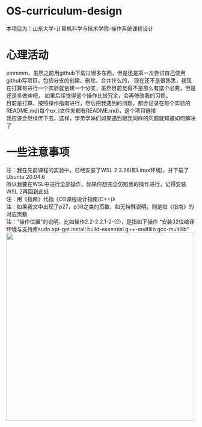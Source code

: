 # OS-curriculum-design
本项目为：山东大学-计算机科学与技术学院-操作系统课程设计
# 心理活动
emmmm，虽然之前用github下载过很多东西，但是还是第一次尝试自己使用github写项目，包括分支的创建、删除、合并什么的，
现在还不是很熟悉，我现在打算每进行一个实验就创建一个分支，虽然目前觉得不是那么有这个必要，但是还是多做些吧，
如果后续觉得这个操作比较冗余，会再修改我的习惯。  
目前是打算，按照操作指南进行，然后把我遇到的问题，都会记录在每个实验的README.md(每个ex_i文件夹都有README.md)，这个项目链接  
我应该会继续传下去，这样，学弟学妹们如果遇到跟我同样的问题就知道如何解决了  
# 一些注意事项
注：我在先前课程的实验中，已经安装了WSL 2.3.26(即Linux环境)，并下载了Ubuntu 20.04.6  
所以我要在WSL中进行全部操作，如果你想完全仿照我的操作进行，记得安装WSL 2再回到此处  
注：用《指南》代指《OS课程设计指南(C++)》  
注：如果我文中出现了p27，p38之类的页数，如无特殊说明，则是指《指南》的对应页数  
注："操作位置"的说明，比如操作2.2-2.2.1-2-(2)，是指如下操作
“安装32位编译环境与支持库sudo apt-get install build-essential g++-multilib gcc-multilib”  
<img src="https://github.com/user-attachments/assets/d1fbc5e4-ee22-49d0-a261-bd45fb9c18e5" width="500px">
